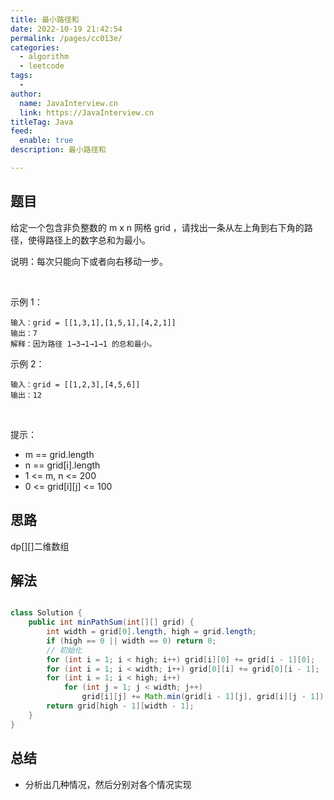 ```yaml
---
title: 最小路径和
date: 2022-10-19 21:42:54
permalink: /pages/cc013e/
categories:
  - algorithm
  - leetcode
tags:
  - 
author: 
  name: JavaInterview.cn
  link: https://JavaInterview.cn
titleTag: Java
feed:
  enable: true
description: 最小路径和

---
```


## 题目

给定一个包含非负整数的 m x n 网格 grid ，请找出一条从左上角到右下角的路径，使得路径上的数字总和为最小。

说明：每次只能向下或者向右移动一步。

 

示例 1：


    输入：grid = [[1,3,1],[1,5,1],[4,2,1]]
    输出：7
    解释：因为路径 1→3→1→1→1 的总和最小。
示例 2：

    输入：grid = [[1,2,3],[4,5,6]]
    输出：12
 

提示：

- m == grid.length
- n == grid[i].length
- 1 <= m, n <= 200
- 0 <= grid[i][j] <= 100

## 思路

dp[][]二维数组

## 解法
```java

class Solution {
    public int minPathSum(int[][] grid) {
        int width = grid[0].length, high = grid.length;
        if (high == 0 || width == 0) return 0;
        // 初始化
        for (int i = 1; i < high; i++) grid[i][0] += grid[i - 1][0];
        for (int i = 1; i < width; i++) grid[0][i] += grid[0][i - 1];
        for (int i = 1; i < high; i++)
            for (int j = 1; j < width; j++)
                grid[i][j] += Math.min(grid[i - 1][j], grid[i][j - 1]);
        return grid[high - 1][width - 1];
    }
}
```

## 总结

- 分析出几种情况，然后分别对各个情况实现 
